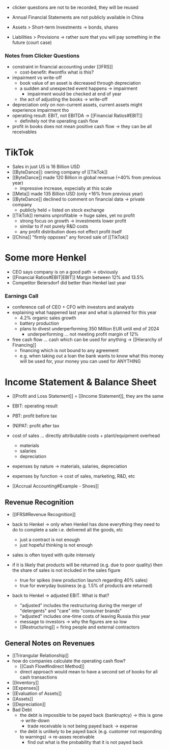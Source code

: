 - clicker questions are not to be recorded, they will be reused

- Annual Financial Statements are not publicly available in China
- Assets > Short-term Investments -> bonds, shares
- Liabilities > Provisions -> rather sure that you will pay something in the future (court case)
### Notes from Clicker Questions
- constraint in financial accounting under [[IFRS]]
	- cost-benefit: #wontfix what is this?
- impairment vs write-off
	- book value of an asset is decreased through depreciation
	- a sudden and unexpected event happens -> impairment
		- impairment would be checked at end of year
	- the act of adjusting the books -> write-off
- depreciation only on non-current assets, current assets might experience impairment tho
- operating result: EBIT, not EBITDA -> [[Financial Ratios#EBIT]]
	- definitely not the operating cash flow
- profit in books does not mean positive cash flow -> they can be all receivables
# TikTok
- Sales in just US is 16 Billion USD
- [[ByteDance]]: owning company of [[TikTok]]
- [[ByteDance]] made 120 Billion in global revenue (+40% from previous year)
	- impressive increase, especially at this scale
- [[Meta]] made 135 Billion USD (only +16% from previous year)
- [[ByteDance]] declined to comment on financial data -> private company
	- publicly held = listed on stock exchange
- [[TikTok]] remains unprofitable -> huge sales, yet no profit
	- strong focus on growth -> investments lower profit
	- similar to if not purely R&D costs
	- any profit distribution does not effect profit itself
- [[China]] "firmly opposes" any forced sale of [[TikTok]]
# Some more Henkel
- CEO says company is on a good path -> obviously
- [[Financial Ratios#EBIT|EBIT]] Margin between 12% and 13.5%
- Competitor Beiersdorf did better than Henkel last year
### Earnings Call
- conference call of CEO + CFO with investors and analysts
- explaining what happened last year and what is planned for this year
	- 4.2% organic sales growth
	- battery production
	- plans to divest underperforming 350 Million EUR until end of 2024
		- underperforming ... not meeting profit margin of 12%
- free cash flow ... cash which can be used for anything -> [[Hierarchy of Financing]]
	- financing which is not bound to any agreement
	- e.g. when taking out a loan the bank wants to know what this money will be used for, your money you can used for ANYTHING
# Income Statement & Balance Sheet
- [[Profit and Loss Statement]] = [[Income Statement]], they are the same
- EBIT: operating result
- PBT: profit before tax
- (N)PAT: profit after tax
- cost of sales ... directly attributable costs + plant/equipment overhead
	- materials
	- salaries
	- depreciation
- expenses by nature -> materials, salaries, depreciation
- expenses by function -> cost of sales, marketing, R&D, etc

- [[Accrual Accounting#Example - Shoes]]

## Revenue Recognition
- [[IFRS#Revenue Recognition]]

- back to Henkel -> only when Henkel has done everything they need to do to complete a sale i.e. delivered all the goods, etc
	- just a contract is not enough
	- just hopeful thinking is not enough
- sales is often toyed with quite intensely

- if it is likely that products will be returned (e.g. due to poor quality) then the share of sales is not included in the sales figure
	- true for spikes (new production launch regarding 40% sales)
	- true for everyday business (e.g. 1.5% of products are returned)

- back to Henkel -> adjusted EBIT. What is that?
	- "adjusted" includes the restructuring during the merger of "detergents" and "care" into "consumer brands"
	- "adjusted" includes one-time costs of leaving Russia this year
	- message to investors -> why the figures are so low
	- [[Restructuring]] = firing people and external contractors

## General Notes on Revenues
- [[Trirangular Relationship]]
- how do companies calculate the operating cash flow?
	- [[Cash Flow#Indirect Method]] 
	- direct approach would mean to have a second set of books for all cash transactions
- [[Inventory]]
- [[Expenses]]
- [[Evaluation of Assets]]
- [[Assets]]
- [[Depreciation]]
- Bad Debt
	- the debt is impossible to be payed back (bankruptcy) -> this is gone -> write-down
		- trade receivable is not being payed back -> expense
	- the debt is unlikely to be payed back (e.g. customer not responding to warnings) -> re-asses receivable
		- find out what is the probability that it is not payed back